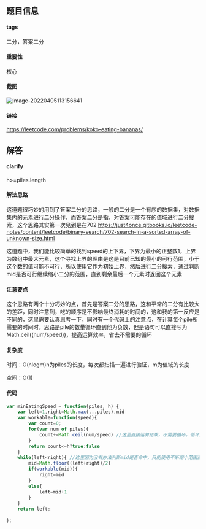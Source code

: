 ## 题目信息

#### tags

二分，答案二分

#### 重要性

核心

#### 截图

![image-20220405113156641](https://khanwangpic.oss-cn-beijing.aliyuncs.com/img/image-20220405113156641.png)

#### 链接

https://leetcode.com/problems/koko-eating-bananas/

## 解答

#### clarify

h>=piles.length

#### 解法思路

这道题很巧妙的用到了答案二分的思路，一般的二分是一个有序的数据集，对数据集内的元素进行二分操作，而答案二分是指，对答案可能存在的值域进行二分搜索，这个思路其实第一次见到是在702 https://just4once.gitbooks.io/leetcode-notes/content/leetcode/binary-search/702-search-in-a-sorted-array-of-unknown-size.html

这道题中，我们能比较简单的找到speed的上下界，下界为最小的正整数1，上界为数组中最大元素，这个寻找上界的理由是这是目前已知的最小的可行范围，小于这个数的值可能不可行，所以使用它作为初始上界，然后进行二分搜索，通过判断mid是否可行继续缩小二分的范围，直到剩余最后一个元素时返回这个元素

#### 注意要点

这个思路有两个十分巧妙的点，首先是答案二分的思路，这和平常的二分有比较大的差距，同时注意到，吃的顺序是不影响最终消耗的时间的，这和我的第一反应是不同的，这里需要认真思考一下，同时有一个代码上的注意点，在计算每个pile所需要的时间时，思路是pile的数量循环直到他为负数，但是语句可以直接写为Math.ceil((num/speed))，提高运算效率，省去不需要的循环

#### 复杂度

时间：O(nlogm)n为piles的长度，每次都扫描一遍进行验证，m为值域的长度

空间：O(1)

#### 代码

```javascript
var minEatingSpeed = function(piles, h) {
    var left=1,right=Math.max(...piles),mid
    var workable=function(speed){
        var count=0;
        for(var num of piles){
            count+=Math.ceil(num/speed) //这里直接运算结果，不需要循环，循环是思路，执行可以更有效率
        }
        return count<=h?true:false
    }
    while(left<right){ //这里因为没有办法判断mid是否命中，只能使用不断缩小范围直到最后为1时结束循环
        mid=Math.floor((left+right)/2)
        if(workable(mid)){
            right=mid
        }
        else{
            left=mid+1
        }
    }
    return left;
   
};
```




